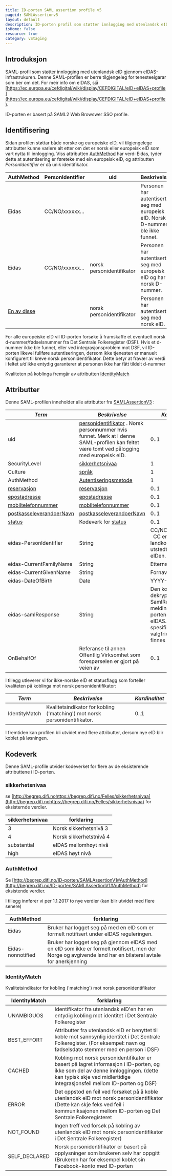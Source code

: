 ```yaml
---
title: ID-porten SAML assertion profile v5
pageid: SAMLAssertionv5
layout: default
description: ID-porten profil som støtter innlogging med utenlandsk eID gjennom eIDAS-infrastrukuren
isHome: false
resource: true
category: vStaging
---
```


## Introduksjon

SAML-profil som støtter innlogging med utenlandsk eID gjennom eIDAS-infrastrukuren. Denne SAML-profilen er berre tilgjengeleg for tenesteeigarar som ber om det. For meir info om eIDAS, sjå [https://ec.europa.eu/cefdigital/wiki/display/CEFDIGITAL/eID+eIDAS+profile](https://ec.europa.eu/cefdigital/wiki/display/CEFDIGITAL/eID+eIDAS+profile).

ID-porten er basert på SAML2 Web Browswer SSO profile.


## Identifisering

Sidan profilen støttar både norske og europeiske eID, vil tilgjengelege attributter kunne variere alt etter om det er norsk eller europeisk eID som vart nytta til innlogging. Viss attributten [AuthMethod](#authmethod) har verdi Eidas, tyder dette at autentisering er føreteke med ein europeisk eID, og attributten *PersonIdentifier* er då unik identifikator.

| AuthMethod | PersonIdentifier | uid | Beskrivelse |
| --- | ---- | --- | --- |
| Eidas | CC/NO/xxxxxx… | <tomt> | Personen har autentisert seg med europeisk eID. Norsk D-nummer ble ikke funnet.|
| Eidas | CC/NO/xxxxxx… | norsk personidentifikator | Personen har autentisert seg med europeisk eID og har norsk D-nummer. |
| [En av disse](https://begrep.difi.no/ID-porten/SAMLAssertionV1)| <tomt> | norsk personidentifikator | Personen har autentisert seg med norsk eID. |

For alle europeiske eID vil ID-porten forsøke å framskaffe et eventuelt norsk d-nummer/fødselsnummer fra Det Sentrale Folkeregister (DSF). Hvis et d-nummer ikke ble funnet, eller ved integrasjonsproblem mot DSF, vil ID-porten likevel fullføre autentiseringen, dersom ikke tjenesten er manuelt konfigurert til kreve norsk personidentifikator. Dette betyr at fravær av verdi i feltet *uid* ikke entydig garanterer at personen ikke har fått tildelt d-nummer

Kvaliteten på koblinga fremgår av attributten [IdentityMatch](#identitymatch)


## Attributter


Denne SAML-profilen inneholder alle attributter fra [SAMLAssertionV3](https://begrep.difi.no/ID-porten/SAMLAssertionV3) :

| *Term* | *Beskrivelse* | *Kardinalitet* |
| --- | --- | --- |
| uid | [personidentifikator](https://begrep.difi.no/Felles/personidentifikator) . Norsk personnummer hvis funnet. Merk at i denne SAML-profilen kan feltet være tomt ved pålogging med europeisk eID. | 0..1 |
| SecurityLevel | [sikkerhetsnivaa](https://begrep.difi.no/Felles/sikkerhetsnivaa) | 1 |
| Culture | [språk](https://begrep.difi.no/Felles/spraak) | 1 |
| AuthMethod | [Autentiseringsmetode](#AuthMethod) | 1 |
| [reservasjon](https://begrep.difi.no/Felles/reservasjon) | [reservasjon](https://begrep.difi.no/Felles/reservasjon) | 0..1 |
| [epostadresse](https://begrep.difi.no/Felles/epostadresse) | [epostadresse](https://begrep.difi.no/Felles/epostadresse) | 0..1 |
| [mobiltelefonnummer](https://begrep.difi.no/Felles/mobiltelefonnummer) | [mobiltelefonnummer](https://begrep.difi.no/Felles/mobiltelefonnummer) | 0..1 |
| [postkasseleverandoerNavn](https://begrep.difi.no/Felles/postkasseleverandoerNavn) | [postkasseleverandoerNavn](https://begrep.difi.no/Felles/postkasseleverandoerNavn) | 0..1 |
| [status](https://begrep.difi.no/Felles/status) | Kodeverk for [status](#status) | 0..1 |
|eidas-PersonIdentifier  |String |CC/NO/xxxxxxxxxx… &nbsp;  CC er ISO3166-1 landkode som har utstedt den aktuelle eIDen. | 0..1 | 
|eidas-CurrentFamilyName |String | Etternavn | 0..1 |
|eidas-CurrentGivenName  |String | Fornavn | 0..1 |
|eidas-DateOfBirth       |Date   | YYYY-MM-DD | 0..1 |
|eidas-samlResponse       |String | Den komplette, dekrypterte SamlRespons-meldingen som ID-porten mottok fra eIDAS.  Sektor-spesifikke og valgfrie attributter vil finnes her|
| OnBehalfOf | Referanse til annen Offentlig Virksomhet som forespørselen er gjort på veien av | 0..1 |


I tillegg utleverer vi for ikke-norske eID et statusflagg som forteller kvaliteten på koblinga mot norsk personidentifikator:

| *Term* | *Beskrivelse* | *Kardinalitet* |
| --- | --- | --- |
| IdentityMatch | Kvalitetsindikator for kobling ('matching') mot norsk personidentifikator.| 0..1 |


I fremtiden kan profilen bli utvidet med flere attributter, dersom nye eID blir koblet på løsningen.


## Kodeverk

Denne SAML-profile utvider kodeverket for flere av de eksisterende attributtene i ID-porten.

### sikkerhetsnivaa

se [http://begrep.difi.nohttps://begrep.difi.no/Felles/sikkerhetsnivaa](http://begrep.difi.nohttps://begrep.difi.no/Felles/sikkerhetsnivaa) for eksisternde verdier.

| sikkerhetsnivaa | forklaring |
| --- | --- |
| 3 | Norsk sikkerhetsnivå 3 |
| 4 | Norsk sikkerhetstnivå 4 |
| substantial | eIDAS mellomhøyt nivå |
| high        | eIDAS høyt nivå|


### AuthMethod

Se [http://begrep.difi.no/ID-porten/SAMLAssertionV1#AuthMethod](http://begrep.difi.no/ID-porten/SAMLAssertionV1#AuthMethod) for eksistende verdier.

I tillegg innfører vi per 1.1.2017 to nye verdier (kan blir utvidet med flere senere)

| AuthMethod | forklaring |
| --- | --- |
| Eidas | Bruker har logget seg på med en eID som er formelt notifisert under eIDAS reguleringen.  |
| Eidas-nonnotified | Bruker har logget seg på gjennom eIDAS med en eID som ikke er formelt notifisert, men der Norge og avgivende land har en bilateral avtale for anerkjenning |


### IdentityMatch

Kvalitetsindikator for kobling ('matching') mot norsk personidentifikator

| IdentityMatch | forklaring |
| --- | --- |
| UNAMBIGUOS | Identifikator fra utenlandsk eID'en har en entydig kobling mot identitet i Det Sentrale Folkeregister |
| BEST_EFFORT | Attributter fra utenlandsk eID er benyttet til koble mot sannsynlig identitet i Det Sentrale Folkeregister.  (For eksempel: navn og fødselsdato stemmer med en person i DSF) |
| CACHED | Kobling mot norsk personidentifikator er basert på lagret informasjon i ID-porten, og ikke som del av denne innloggingen.  (dette kan typisk skje ved midlertidige integrasjonsfeil mellom ID-porten og DSF)|
| ERROR | Det oppstod en feil ved forsøket på å koble utenlandsk eID mot norsk personidentifikator (Dette kan skje feks ved feil i kommuniksajonen mellom ID-porten og Det Sentrale Folkeregisteret|
|NOT_FOUND | Ingen treff ved forsøk på kobling av utenlandsk eID mot norsk personidentifikator i Det Sentrale Folkeregister)|
|SELF_DECLARED | Norsk personidentifikator er basert på opplysninger som brukeren selv har oppgitt (Brukeren har for eksempel koblet sin Facebook-konto med ID-porten|

